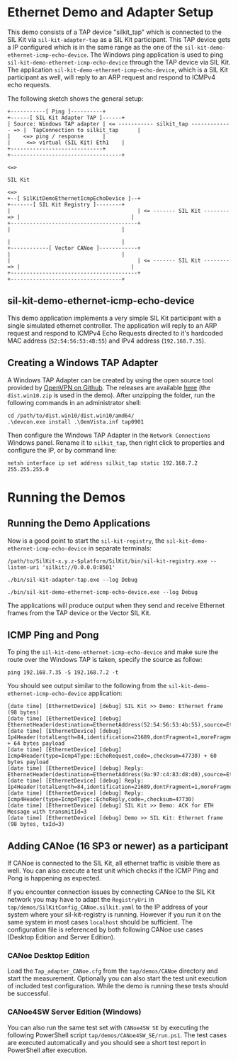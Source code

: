 # Ethernet Demo and Adapter Setup
This demo consists of a TAP device "silkit_tap" which is connected to the SIL Kit via ``sil-kit-adapter-tap`` as a SIL Kit participant. This TAP device gets 
a IP configured which is in the same range as the one of the ``sil-kit-demo-ethernet-icmp-echo-device``.
The Windows ping application is used to ping ``sil-kit-demo-ethernet-icmp-echo-device`` through the TAP device via SIL Kit. 
The application ``sil-kit-demo-ethernet-icmp-echo-device``, which is a SIL Kit participant as well, will reply to an ARP request and respond to ICMPv4 echo requests. 

The following sketch shows the general setup: 

    +-----------[ Ping ]----------+                                            +------[ SIL Kit Adapter TAP ]------+
    | Source: Windows TAP adapter | <= ----------- silkit_tap ------------- => |  TapConnection to silkit_tap      |
    |    <=> ping / response      |                                            |     <=> virtual (SIL Kit) Eth1    |
    +-----------------------------+                                            +-----------------------------------+
                                                                                             <=>
                                                                                           SIL Kit
                                                                                             <=>                 
    +--[ SilKitDemoEthernetIcmpEchoDevice ]--+                                +-------[ SIL Kit Registry ]--------+
    |                                        | <= ------- SIL Kit -------- => |                                   |
    +----------------------------------------+                                |                                   |
                                                                              |                                   |
    +------------[ Vector CANoe ]------------+                                |                                   |
    |                                        | <= ------- SIL Kit -------- => |                                   |
    +----------------------------------------+                                +-----------------------------------+
  

## sil-kit-demo-ethernet-icmp-echo-device
This demo application implements a very simple SIL Kit participant with a single simulated ethernet controller.
The application will reply to an ARP request and respond to ICMPv4 Echo Requests directed to it's hardcoded MAC address
(``52:54:56:53:4B:55``) and IPv4 address (``192.168.7.35``).

## Creating a Windows TAP Adapter
A Windows TAP Adapter can be created by using the open source tool provided by [OpenVPN on Github](https://github.com/OpenVPN/tap-windows6). The releases are
available [here](https://github.com/OpenVPN/tap-windows6/releases) (the ``dist.win10.zip`` is used in the demo).
After unzipping the folder, run the following commands in an administrator shell:
```
cd /path/to/dist.win10/dist.win10/amd64/
.\devcon.exe install .\OemVista.inf tap0901
```

Then configure the Windows TAP Adapter in the ``Network Connections`` Windows panel. Rename it to ``silkit_tap``, 
then right click to properties and configure the IP, or by command line:
```
netsh interface ip set address silkit_tap static 192.168.7.2 255.255.255.0
```

# Running the Demos

## Running the Demo Applications

Now is a good point to start the ``sil-kit-registry``, the ``sil-kit-demo-ethernet-icmp-echo-device`` in separate terminals:

    /path/to/SilKit-x.y.z-$platform/SilKit/bin/sil-kit-registry.exe --listen-uri 'silkit://0.0.0.0:8501'
    
    ./bin/sil-kit-adapter-tap.exe --log Debug

    ./bin/sil-kit-demo-ethernet-icmp-echo-device.exe --log Debug
    
The applications will produce output when they send and receive Ethernet frames from the TAP device or the Vector SIL Kit.

## ICMP Ping and Pong
To ping the ``sil-kit-demo-ethernet-icmp-echo-device`` and make sure the route over the Windows TAP is taken, specify the source as follow:
```
ping 192.168.7.35 -S 192.168.7.2 -t
```
    
You should see output similar to the following from the ``sil-kit-demo-ethernet-icmp-echo-device`` application:

    [date time] [EthernetDevice] [debug] SIL Kit >> Demo: Ethernet frame (98 bytes)
    [date time] [EthernetDevice] [debug] EthernetHeader(destination=EthernetAddress(52:54:56:53:4b:55),source=EthernetAddress(9a:97:c4:83:d8:d0),etherType=EtherType::Ip4)
    [date time] [EthernetDevice] [debug] Ip4Header(totalLength=84,identification=21689,dontFragment=1,moreFragments=0,fragmentOffset=0,timeToLive=64,protocol=Ip4Protocol::ICMP,checksum=22138,sourceAddress=192.168.7.2,destinationAddress=192.168.7.35) + 64 bytes payload
    [date time] [EthernetDevice] [debug] Icmp4Header(type=Icmp4Type::EchoRequest,code=,checksum=47730) + 60 bytes payload
    [date time] [EthernetDevice] [debug] Reply: EthernetHeader(destination=EthernetAddress(9a:97:c4:83:d8:d0),source=EthernetAddress(52:54:56:53:4b:55),etherType=EtherType::Ip4)
    [date time] [EthernetDevice] [debug] Reply: Ip4Header(totalLength=84,identification=21689,dontFragment=1,moreFragments=0,fragmentOffset=0,timeToLive=64,protocol=Ip4Protocol::ICMP,checksum=22138,sourceAddress=192.168.7.35,destinationAddress=192.168.7.2)
    [date time] [EthernetDevice] [debug] Reply: Icmp4Header(type=Icmp4Type::EchoReply,code=,checksum=47730)
    [date time] [EthernetDevice] [debug] SIL Kit >> Demo: ACK for ETH Message with transmitId=3
    [date time] [EthernetDevice] [debug] Demo >> SIL Kit: Ethernet frame (98 bytes, txId=3)

## Adding CANoe (16 SP3 or newer) as a participant
If CANoe is connected to the SIL Kit, all ethernet traffic is visible there as well. You can also execute a test unit which checks if the ICMP Ping and Pong is happening as expected.

If you encounter connection issues by connecting CANoe to the SIL Kit network you may have to adapt the ``RegistryUri`` in ``tap/demos/SilKitConfig_CANoe.silkit.yaml`` to the IP address of your system where your sil-kit-registry is running. However if you run it on the same system in most cases ``localhost`` should be sufficient. The configuration file is referenced by both following CANoe use cases (Desktop Edition and Server Edition).

### CANoe Desktop Edition
Load the ``Tap_adapter_CANoe.cfg`` from the ``tap/demos/CANoe`` directory and start the measurement. Optionally you can also start the test unit execution of included test configuration. While the demo is running these tests should be successful.

### CANoe4SW Server Edition (Windows)
You can also run the same test set with ``CANoe4SW SE`` by executing the following PowerShell script ``tap/demos/CANoe4SW_SE/run.ps1``. The test cases are executed automatically and you should see a short test report in PowerShell after execution.
